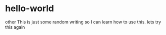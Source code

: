 # hello-world
other
This is just some random writing so I can learn how to use this.
lets try this again
